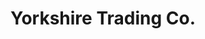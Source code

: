 ---
title: "Yorkshire Trading Co."
url: /berwick-upon-tweed/yorkshire-trading-co/
shop: doityourself
---